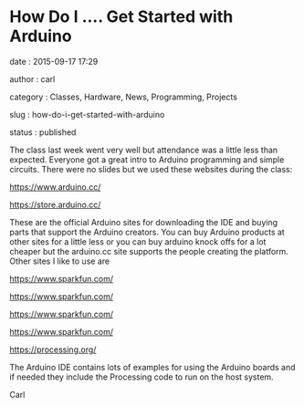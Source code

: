 How Do I .... Get Started with Arduino
======================================

date
:   2015-09-17 17:29

author
:   carl

category
:   Classes, Hardware, News, Programming, Projects

slug
:   how-do-i-get-started-with-arduino

status
:   published

The class last week went very well but attendance was a little less than
expected. Everyone got a great intro to Arduino programming and simple
circuits. There were no slides but we used these websites during the
class:

<https://www.arduino.cc/>

<https://store.arduino.cc/>

These are the official Arduino sites for downloading the IDE and buying
parts that support the Arduino creators. You can buy Arduino products at
other sites for a little less or you can buy arduino knock offs for a
lot cheaper but the arduino.cc site supports the people creating the
platform. Other sites I like to use are

<https://www.sparkfun.com/>

<https://www.sparkfun.com/>

<https://www.sparkfun.com/>

<https://www.sparkfun.com/>

<https://processing.org/>

The Arduino IDE contains lots of examples for using the Arduino boards
and if needed they include the Processing code to run on the host
system.

Carl

